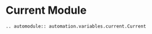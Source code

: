 # Current Module

```{eval-rst}
.. automodule:: automation.variables.current.Current
    

    

    
   




